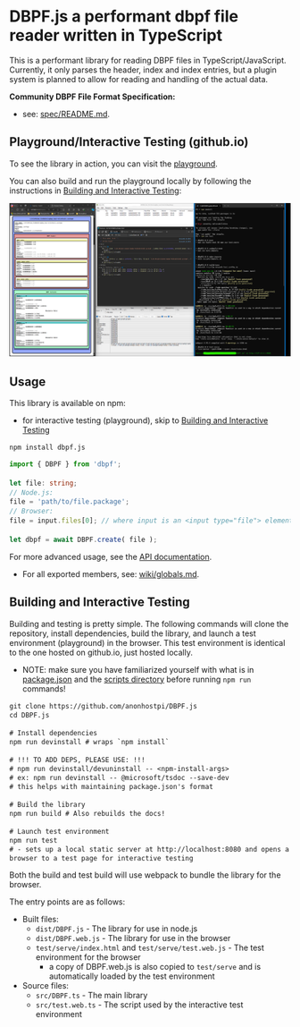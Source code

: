 # DBPF.js a performant dbpf file reader written in TypeScript

This is a performant library for reading DBPF files in TypeScript/JavaScript. Currently, it only parses the header, index and index entries, but a plugin system is planned to allow for reading and handling of the actual data.

**Community DBPF File Format Specification:**
- see: [spec/README.md](spec/README.md).

## Playground/Interactive Testing (github.io)

To see the library in action, you can visit the [playground](https://anonhostpi.github.io/DBPF.js/playground).

You can also build and run the playground locally by following the instructions in [Building and Interactive Testing](#building-and-interactive-testing):

![DBPF.js test environment](https://github.com/anonhostpi/DBPF.js/blob/main/assets/test.png)

## Usage

This library is available on npm:
- for interactive testing (playground), skip to [Building and Interactive Testing](#building-and-interactive-testing)

```pwsh
npm install dbpf.js
```

```typescript
import { DBPF } from 'dbpf';

let file: string;
// Node.js:
file = 'path/to/file.package';
// Browser:
file = input.files[0]; // where input is an <input type="file"> element

let dbpf = await DBPF.create( file );
```

For more advanced usage, see the [API documentation](wiki/classes/DBPF.md).
- For all exported members, see: [wiki/globals.md](wiki/globals.md).

## Building and Interactive Testing

Building and testing is pretty simple. The following commands will clone the repository, install dependencies, build the library, and launch a test environment (playground) in the browser. This test environment is identical to the one hosted on github.io, just hosted locally.
- NOTE: make sure you have familiarized yourself with what is in [package.json](package.json) and the [scripts directory](scripts/) before running `npm run` commands!

```pwsh
git clone https://github.com/anonhostpi/DBPF.js
cd DBPF.js

# Install dependencies
npm run devinstall # wraps `npm install`

# !!! TO ADD DEPS, PLEASE USE: !!!
# npm run devinstall/devuninstall -- <npm-install-args>
# ex: npm run devinstall -- @microsoft/tsdoc --save-dev
# this helps with maintaining package.json's format

# Build the library
npm run build # Also rebuilds the docs!

# Launch test environment
npm run test
# - sets up a local static server at http://localhost:8080 and opens a browser to a test page for interactive testing
```

Both the build and test build will use webpack to bundle the library for the browser.

The entry points are as follows:

- Built files:
  - `dist/DBPF.js` - The library for use in node.js
  - `dist/DBPF.web.js` - The library for use in the browser
  - `test/serve/index.html` and `test/serve/test.web.js` - The test environment for the browser
    - a copy of DBPF.web.js is also copied to `test/serve` and is automatically loaded by the test environment
- Source files:
  - `src/DBPF.ts` - The main library
  - `src/test.web.ts` - The script used by the interactive test environment